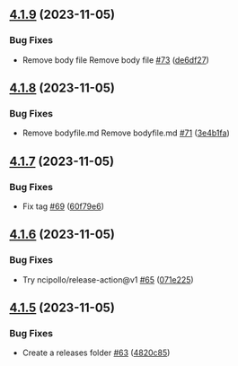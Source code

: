 ## [4.1.9](https://github.com/polinchw/hello-github-webhook/compare/v4.1.8...v4.1.9) (2023-11-05)


### Bug Fixes

* Remove body file Remove body file [#73](https://github.com/polinchw/hello-github-webhook/issues/73) ([de6df27](https://github.com/polinchw/hello-github-webhook/commit/de6df27bc6eda6d284fb079f7a32eadfbeb0da74))



## [4.1.8](https://github.com/polinchw/hello-github-webhook/compare/v4.1.7...v4.1.8) (2023-11-05)


### Bug Fixes

* Remove bodyfile.md Remove bodyfile.md [#71](https://github.com/polinchw/hello-github-webhook/issues/71) ([3e4b1fa](https://github.com/polinchw/hello-github-webhook/commit/3e4b1fa933bea8dcbcf0099d6063bf010071f247))



## [4.1.7](https://github.com/polinchw/hello-github-webhook/compare/v4.1.6...v4.1.7) (2023-11-05)


### Bug Fixes

* Fix tag [#69](https://github.com/polinchw/hello-github-webhook/issues/69) ([60f79e6](https://github.com/polinchw/hello-github-webhook/commit/60f79e6e87d8be9225b6db56c0488fcac3100206))



## [4.1.6](https://github.com/polinchw/hello-github-webhook/compare/v4.1.5...v4.1.6) (2023-11-05)


### Bug Fixes

* Try ncipollo/release-action@v1 [#65](https://github.com/polinchw/hello-github-webhook/issues/65) ([071e225](https://github.com/polinchw/hello-github-webhook/commit/071e2253472558951eb1d9c99bb54d537cbbe3fc))



## [4.1.5](https://github.com/polinchw/hello-github-webhook/compare/v4.1.4...v4.1.5) (2023-11-05)


### Bug Fixes

* Create a releases folder [#63](https://github.com/polinchw/hello-github-webhook/issues/63) ([4820c85](https://github.com/polinchw/hello-github-webhook/commit/4820c85faa215f0688cf0cf975d4dce969286728))



